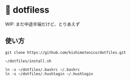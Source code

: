 # 🚧 dotfiless

WIP: まだ中途半端だけど、とりあえず

## 使い方

```
git clone https://github.com/kishimotonico/dotfiles.git

~/dotfiles/install.sh

ln -s ~/dotfiles/.bashrc ~/.bashrc
ln -s ~/dotfiles/.hushlogin ~/.hushlogin
```
